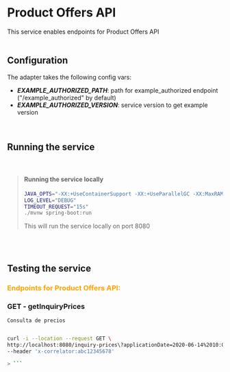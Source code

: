 #  Product Offers API

This service enables endpoints for Product Offers API
<br><br>


## Configuration


The adapter takes the following config vars:

* ***EXAMPLE_AUTHORIZED_PATH***: path for example_authorized endpoint ("/example_authorized" by
default)
* ***EXAMPLE_AUTHORIZED_VERSION***: service version to get example version

<br>


## Running the service
<br>

> #### Running the service locally
>
> ```bash
> JAVA_OPTS="-XX:+UseContainerSupport -XX:+UseParallelGC -XX:MaxRAMPercentage=75"
> LOG_LEVEL="DEBUG"
> TIMEOUT_REQUEST="15s"
> ./mvnw spring-boot:run
> ```
> This will run the service locally on port 8080
<br>

<br>


## Testing the service


### <span style="color:orange">Endpoints for Product Offers API:</span>

### GET - getInquiryPrices
    Consulta de precios
```bash

curl -i --location --request GET \
http://localhost:8080/inquiry-prices\?applicationDate=2020-06-14%2010:00:00\&productId=35455\&brandId=1 \
--header 'x-correlator:abc12345678'

> ```